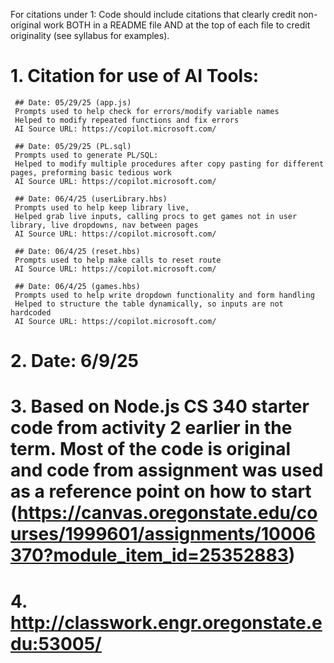 
For citations under 1:
Code should include citations that clearly credit non-original work BOTH in a README file AND at the top of each file to credit originality (see syllabus for examples).


# 1. Citation for use of AI Tools:
     ## Date: 05/29/25 (app.js)
     Prompts used to help check for errors/modify variable names
     Helped to modify repeated functions and fix errors
     AI Source URL: https://copilot.microsoft.com/
     
     ## Date: 05/29/25 (PL.sql)
     Prompts used to generate PL/SQL:
     Helped to modify multiple procedures after copy pasting for different pages, preforming basic tedious work
     AI Source URL: https://copilot.microsoft.com/
     
     ## Date: 06/4/25 (userLibrary.hbs)
     Prompts used to help keep library live, 
     Helped grab live inputs, calling procs to get games not in user library, live dropdowns, nav between pages
     AI Source URL: https://copilot.microsoft.com/
     
     ## Date: 06/4/25 (reset.hbs)
     Prompts used to help make calls to reset route
     AI Source URL: https://copilot.microsoft.com/
     
     ## Date: 06/4/25 (games.hbs)
     Prompts used to help write dropdown functionality and form handling
     Helped to structure the table dynamically, so inputs are not hardcoded
     AI Source URL: https://copilot.microsoft.com/

# 2. Date: 6/9/25
# 3. Based on Node.js CS 340 starter code from activity 2 earlier in the term. Most of the code is original and code from assignment was used as a reference point on how to start (https://canvas.oregonstate.edu/courses/1999601/assignments/10006370?module_item_id=25352883)
# 4. http://classwork.engr.oregonstate.edu:53005/
